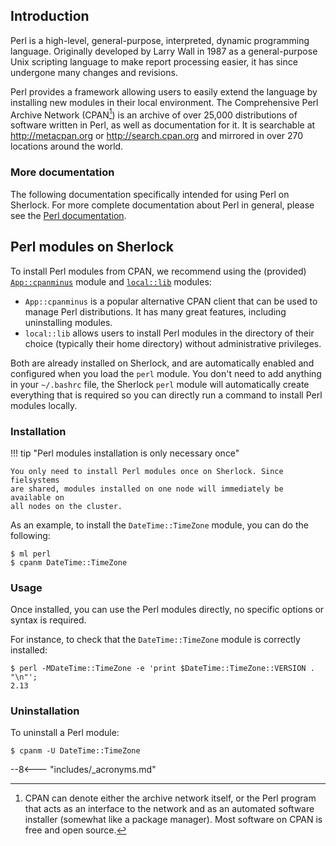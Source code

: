 ## Introduction

Perl is a high-level, general-purpose, interpreted, dynamic programming
language. Originally developed by Larry Wall in 1987 as a general-purpose Unix
scripting language to make report processing easier, it has since
undergone many changes and revisions.

Perl provides a framework allowing users to easily extend the language by
installing new modules in their local environment. The Comprehensive Perl
Archive Network (CPAN[^cpan]) is an archive of over 25,000 distributions of
software written in Perl, as well as documentation for it. It is searchable at
<http://metacpan.org> or <http://search.cpan.org> and mirrored in over 270
locations around the world.


### More documentation

The following documentation specifically intended for using Perl on Sherlock.
For more complete documentation about Perl in general, please see the [Perl
documentation][url_perl_docs].


## Perl modules on Sherlock


To install Perl modules from CPAN, we recommend using the (provided)
[`App::cpanminus`][url_cpanminus] module and [`local::lib`][url_locallib]
modules:

* `App::cpanminus` is a popular alternative CPAN client that can be used to
  manage Perl distributions. It has many great features, including uninstalling
  modules.
* `local::lib` allows users to install Perl modules in the directory of their
  choice (typically their home directory) without administrative privileges.


Both are already installed on Sherlock, and are automatically enabled and
configured when you load the `perl` module. You don't need to add anything in
your `~/.bashrc` file, the Sherlock `perl` module will automatically create
everything that is required so you can directly run a command to install Perl
modules locally.

### Installation

!!! tip "Perl modules installation is only necessary once"

    You only need to install Perl modules once on Sherlock. Since fielsystems
    are shared, modules installed on one node will immediately be available on
    all nodes on the cluster.

As an example, to install the `DateTime::TimeZone` module, you can do the
following:

``` shell
$ ml perl
$ cpanm DateTime::TimeZone
```

### Usage

Once installed, you can use the Perl modules directly, no specific options or
syntax is required.

For instance, to check that the `DateTime::TimeZone` module is correctly
installed:

``` shell
$ perl -MDateTime::TimeZone -e 'print $DateTime::TimeZone::VERSION . "\n"';
2.13
```

### Uninstallation

To uninstall a Perl module:

``` shell
$ cpanm -U DateTime::TimeZone
```


[comment]: #  (link URLs -----------------------------------------------------)

[url_perl_docs]:    //www.perl.org/docs.html
[url_cpan]:         //www.cpan.org/
[url_cpanminus]:    //metacpan.org/pod/App::cpanminus
[url_locallib]:     //metacpan.org/pod/App::cpanminus


[comment]: #  (footnotes -----------------------------------------------------)

[^cpan]: CPAN can denote either the archive network itself, or the Perl program
  that acts as an interface to the network and as an automated software
  installer (somewhat like a package manager). Most software on CPAN is free
  and open source.


--8<--- "includes/_acronyms.md"
